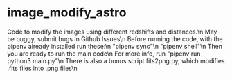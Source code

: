 # image_modify_astro
Code to modify the images using different redshifts and distances.\n
May be buggy, submit bugs in Github Issues\n
Before running the code, with the pipenv already installed run these:\n
"pipenv sync"\n
"pipenv shell"\n
Then you are ready to run the main code\n
For more info, run "pipenv run python3 main.py"\n
There is also a bonus script fits2png.py, which modifies .fits files into .png files\n
